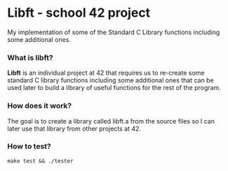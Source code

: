 # Libft - school 42 project

My implementation of some of the Standard C Library functions including some additional ones.

### What is libft?
**Libft** is an individual project at 42 that requires us to re-create some standard C library functions including some additional ones that can be used later to build a library of useful functions for the rest of the program.

### How does it work?

The goal is to create a library called libft.a from the source files so I can later use that library from other projects at 42.

### How to test?
    make test && ./tester